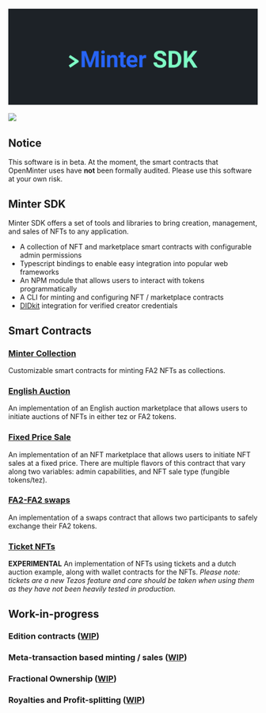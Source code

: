 ![Minter SDK header](/docs/mintersdkhead.png)

[![](https://img.shields.io/badge/license-MIT-brightgreen)](LICENSE)

## Notice

This software is in beta. At the moment, the smart contracts
that OpenMinter uses have **not** been formally audited. Please
use this software at your own risk.

## Minter SDK

Minter SDK offers a set of tools and libraries to bring creation, management, and sales of NFTs to any application.

-   A collection of NFT and marketplace smart contracts with configurable admin permissions
-   Typescript bindings to enable easy integration into popular web frameworks
-   An NPM module that allows users to interact with tokens programmatically
-   A CLI for minting and configuring NFT / marketplace contracts
-   [DIDkit](https://www.spruceid.com/didkit) integration for verified creator credentials

## Smart Contracts

### [Minter Collection](minter_collection)

Customizable smart contracts for minting FA2 NFTs as collections.

### [English Auction](english_auction)

An implementation of an English auction marketplace that allows users to initiate auctions of NFTs in either tez or FA2 tokens.

### [Fixed Price Sale](fixed_price_sale)

An implementation of an NFT marketplace that allows users to initiate NFT sales at a fixed price. There are multiple flavors of this contract that vary along two variables: admin capabilities, and NFT sale type (fungible tokens/tez).

### [FA2-FA2 swaps](contracts/ligo/src/swaps)

An implementation of a swaps contract that allows two participants to safely exchange their FA2 tokens.

### [Ticket NFTs](tickets)

**EXPERIMENTAL** An implementation of NFTs using tickets and a dutch auction example, along with wallet contracts for the NFTs. _Please note: tickets are a new Tezos feature and care should be taken when using them as they have not been heavily tested in production._

## Work-in-progress

### Edition contracts ([WIP](https://github.com/tqtezos/minter-sdk/pull/46))

### Meta-transaction based minting / sales ([WIP](https://github.com/tqtezos/minter-sdk/pull/33))

### Fractional Ownership ([WIP](https://github.com/tqtezos/smart-contracts/pull/57))

### Royalties and Profit-splitting ([WIP](https://github.com/tqtezos/minter-sdk/pull/40))
